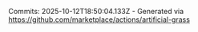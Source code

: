 Commits: 2025-10-12T18:50:04.133Z - Generated via https://github.com/marketplace/actions/artificial-grass
<br>
